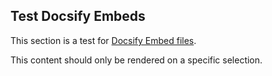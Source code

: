 ## Test Docsify Embeds

This section is a test for
[Docsify Embed files](https://docsify.js.org/#/embed-files).

This content should only be rendered on a specific selection.
